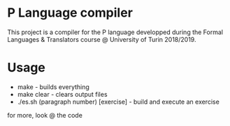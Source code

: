 # P Language compiler
This project is a compiler for the P language developped during the Formal Languages & Translators course @ University of Turin 2018/2019.

# Usage
+ make - builds everything
+ make clear - clears output files
+ ./es.sh (paragraph number) [exercise] - build and execute an exercise
  
for more, look @ the code
